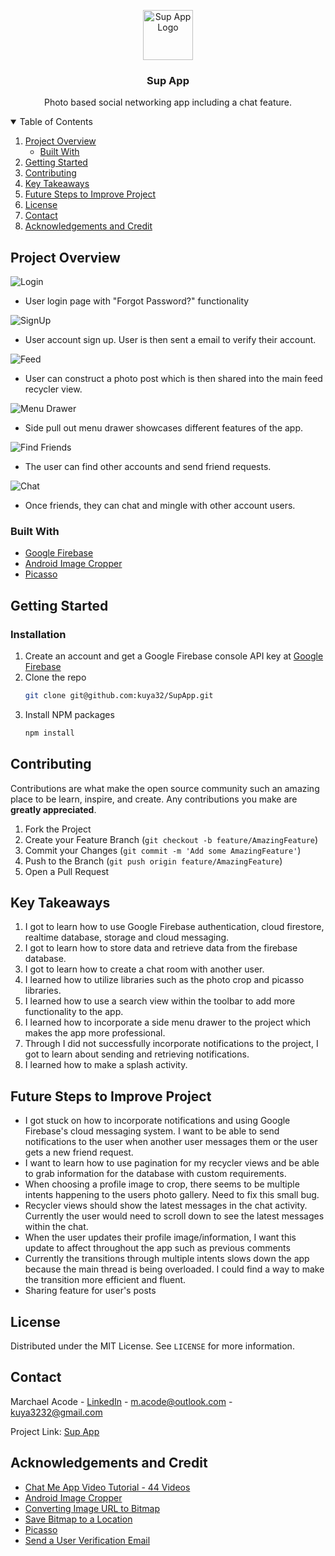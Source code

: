 <p align="center">
  <a href="https://github.com/kuya32/SupApp">
    <img src="images/supAppLogo.png" alt="Sup App Logo" width="80" height="80">
  </a>

  <h3 align="center">Sup App</h3>

  <p align="center">
    Photo based social networking app including a chat feature.
  </p>
</p>

<details open="open">
  <summary>Table of Contents</summary>
  <ol>
    <li>
      <a href="#project-overview">Project Overview</a>
      <ul>
        <li><a href="#built-with">Built With</a></li>
      </ul>
    </li>
    <li>
      <a href="#getting-started">Getting Started</a>
    </li>
    <li><a href="#contributing">Contributing</a></li>
    <li><a href="#key-takeaways">Key Takeaways</a></li>
    <li><a href="#future-steps-to-improve-project">Future Steps to Improve Project</a></li>
    <li><a href="#license">License</a></li>
    <li><a href="#contact">Contact</a></li>
    <li><a href="#acknowledgements-and-credit">Acknowledgements and Credit</a></li>
  </ol>
</details>


## Project Overview

![Login](images/supAppLogin.PNG)

* User login page with "Forgot Password?" functionality

![SignUp](images/supAppSignUp.PNG)

* User account sign up. User is then sent a email to verify their account.

![Feed](images/supAppMain.PNG)

* User can construct a photo post which is then shared into the main feed recycler view.

![Menu Drawer](images/supAppMenu.PNG)

* Side pull out menu drawer showcases different features of the app.

![Find Friends](images/supAppFindFriend.PNG)

* The user can find other accounts and send friend requests.

![Chat](images/supAppChat.PNG)

* Once friends, they can chat and mingle with other account users.


### Built With

* [Google Firebase](https://firebase.google.com/)
* [Android Image Cropper](https://github.com/ArthurHub/Android-Image-Cropper)
* [Picasso](https://github.com/square/picasso)


## Getting Started

### Installation

1. Create an account and get a Google Firebase console API key at [Google Firebase](https://firebase.google.com/)
2. Clone the repo
   ```sh
   git clone git@github.com:kuya32/SupApp.git
   ```
3. Install NPM packages
   ```sh
   npm install
   ```


## Contributing

Contributions are what make the open source community such an amazing place to be learn, inspire, and create. Any contributions you make are **greatly appreciated**.

1. Fork the Project
2. Create your Feature Branch (`git checkout -b feature/AmazingFeature`)
3. Commit your Changes (`git commit -m 'Add some AmazingFeature'`)
4. Push to the Branch (`git push origin feature/AmazingFeature`)
5. Open a Pull Request

## Key Takeaways

1. I got to learn how to use Google Firebase authentication, cloud firestore, realtime database, storage and cloud messaging.
2. I got to learn how to store data and retrieve data from the firebase database.
3. I got to learn how to create a chat room with another user.
4. I learned how to utilize libraries such as the photo crop and picasso libraries.
5. I learned how to use a search view within the toolbar to add more functionality to the app.
6. I learned how to incorporate a side menu drawer to the project which makes the app more professional.
7. Through I did not successfully incorporate notifications to the project, I got to learn about sending and retrieving notifications.
8. I learned how to make a splash activity.

## Future Steps to Improve Project

* I got stuck on how to incorporate notifications and using Google Firebase's cloud messaging system. I want to be able to send notifications to the user when another user messages them or the user gets a new friend request.
* I want to learn how to use pagination for my recycler views and be able to grab information for the database with custom requirements.
* When choosing a profile image to crop, there seems to be multiple intents happening to the users photo gallery. Need to fix this small bug.
* Recycler views should show the latest messages in the chat activity. Currently the user would need to scroll down to see the latest messages within the chat.
* When the user updates their profile image/information, I want this update to affect throughout the app such as previous comments
* Currently the transitions through multiple intents slows down the app because the main thread is being overloaded. I could find a way to make the transition more efficient and fluent.
* Sharing feature for user's posts

## License

Distributed under the MIT License. See `LICENSE` for more information.


## Contact

Marchael Acode - [LinkedIn](https://www.linkedin.com/in/marchaelacode/) - m.acode@outlook.com - kuya3232@gmail.com

Project Link: [Sup App](https://github.com/kuya32/SupApp)


## Acknowledgements and Credit
* [Chat Me App Video Tutorial - 44 Videos](https://www.youtube.com/c/technicalskillz/videos)
* [Android Image Cropper](https://github.com/ArthurHub/Android-Image-Cropper)
* [Converting Image URL to Bitmap](https://thinkandroid.wordpress.com/2009/12/25/converting-image-url-to-bitmap/)
* [Save Bitmap to a Location](https://stackoverflow.com/questions/649154/save-bitmap-to-location)
* [Picasso](https://github.com/square/picasso)
* [Send a User Verification Email](https://www.youtube.com/watch?v=06YKlMdWyMM)
